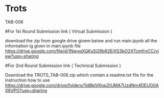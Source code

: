 # Trots
TAB-006

#For 1st Round Submission link ( Virtual Submission )

download the zip from google drive givem below and run main.ipynb
all the information ig given in main.ipynb file
https://drive.google.com/file/d/1NwvqXQKsSi29bR2EiXS3bO2XTcmfrxCC/view?usp=sharing

#For 2nd Round Submission link ( Technical Submission )

Download the TROTS_TAB-006.zip which contain a readme.txt file for the instruction how to use
https://drive.google.com/drive/folders/1IdBklVKppZtUMA7UzdNm4DEUG0AX8VPG?usp=sharing
